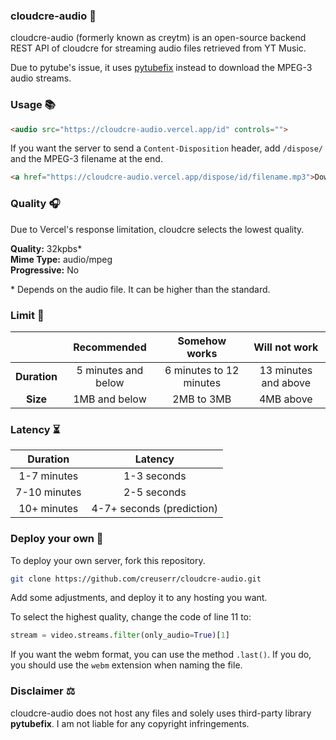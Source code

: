 ### cloudcre-audio :minidisc:

cloudcre-audio (formerly known as creytm) is an open-source backend REST API of cloudcre for streaming audio files retrieved from YT Music.

Due to pytube's issue, it uses [pytubefix](https://pypi.org/project/pytubefix/) instead to download the MPEG-3 audio streams.

### Usage :books:

```html
<audio src="https://cloudcre-audio.vercel.app/id" controls="">
```

If you want the server to send a `Content-Disposition` header, add `/dispose/` and the MPEG-3 filename at the end.

```html
<a href="https://cloudcre-audio.vercel.app/dispose/id/filename.mp3">Download this audio</a>
```

### Quality :headphones:

Due to Vercel's response limitation, cloudcre selects the lowest quality.

**Quality:** 32kpbs&ast; <br>
**Mime Type:** audio/mpeg <br>
**Progressive:** No <br>

&ast; Depends on the audio file. It can be higher than the standard.

### Limit :construction:

|   | Recommended | Somehow works | Will not work |
|:-:|:-:|:-:|:-:|
| **Duration** | 5 minutes and below | 6 minutes to 12 minutes | 13 minutes and above |
| **Size** | 1MB and below | 2MB to 3MB | 4MB above |

### Latency :hourglass_flowing_sand:

| Duration | Latency |
|:--------:|:-------:|
| 1-7 minutes | 1-3 seconds |
| 7-10 minutes | 2-5 seconds |
| 10+ minutes | 4-7+ seconds (prediction) |

### Deploy your own :rocket:

To deploy your own server, fork this repository.

```sh
git clone https://github.com/creuserr/cloudcre-audio.git
```

Add some adjustments, and deploy it to any hosting you want.

To select the highest quality, change the code of line 11 to:

```python
stream = video.streams.filter(only_audio=True)[1]
```

If you want the webm format, you can use the method `.last()`. If you do, you should use the `webm` extension when naming the file.

### Disclaimer :balance_scale:

cloudcre-audio does not host any files and solely uses third-party library **pytubefix**. I am not liable for any copyright infringements.
